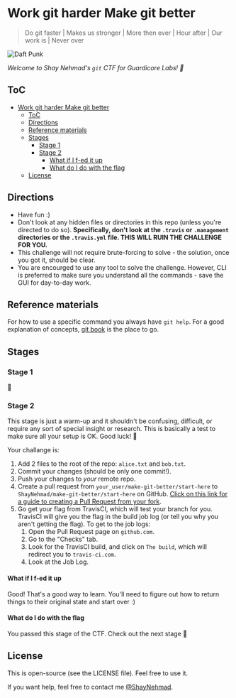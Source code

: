 # Work git harder Make git better

> Do git faster | Makes us stronger | More then ever | Hour after | Our work is | Never over

![Daft Punk](https://media.giphy.com/media/mvRt9fiKKz7Ve/giphy.gif)

_Welcome to Shay Nehmad's `git` CTF for Guardicore Labs! 🚩_

## ToC

- [Work git harder Make git better](#work-git-harder-make-git-better)
  - [ToC](#toc)
  - [Directions](#directions)
  - [Reference materials](#reference-materials)
  - [Stages](#stages)
    - [Stage 1](#stage-1)
    - [Stage 2](#stage-2)
      - [What if I f-ed it up](#what-if-i-f-ed-it-up)
      - [What do I do with the flag](#what-do-i-do-with-the-flag)
  - [License](#license)

## Directions

- Have fun :)
- Don't look at any hidden files or directories in this repo (unless you're directed to do so). **Specifically, don't look at the `.travis` or `.management` directories or the `.travis.yml` file. THIS WILL RUIN THE CHALLENGE FOR YOU.**
- This challenge will not require brute-forcing to solve - the solution, once you got it, should be clear.
- You are encourged to use any tool to solve the challenge. However, CLI is preferred to make sure you understand all the commands - save the GUI for day-to-day work.

## Reference materials
  
For how to use a specific command you always have `git help`. For a good explanation of concepts, [git book](https://git-scm.com/book/en/v2) is the place to go.

## Stages

### Stage 1

🚩

### Stage 2

This stage is just a warm-up and it shouldn't be confusing, difficult, or require any sort of special insight or research. This is basically a test to make sure all your setup is OK. Good luck! 👋

Your challange is:

1. Add 2 files to the root of the repo: `alice.txt` and `bob.txt`.
2. Commit your changes (should be only one commit!).
3. Push your changes to *your* remote repo.
4. Create a pull request from `your_user/make-git-better/start-here` to `ShayNehmad/make-git-better/start-here` on GitHub. [Click on this link for a guide to creating a Pull Request from your fork](https://help.github.com/en/github/collaborating-with-issues-and-pull-requests/creating-a-pull-request-from-a-fork).
5. Go get your flag from TravisCI, which will test your branch for you. TravisCI will give you the flag in the build job log (or tell you why you aren't getting the flag). To get to the job logs:
    1. Open the Pull Request page on `github.com`.
    2. Go to the "Checks" tab.
    3. Look for the TravisCI build, and click on `The build`, which will redirect you to `travis-ci.com`.
    4. Look at the Job Log.

#### What if I f-ed it up

Good! That's a good way to learn. You'll need to figure out how to return things to their original state and start over :)

#### What do I do with the flag

You passed this stage of the CTF. Check out the next stage 👀

## License

This is open-source (see the LICENSE file). Feel free to use it.

If you want help, feel free to contact me [@ShayNehmad](https://twitter.com/ShayNehmad).
